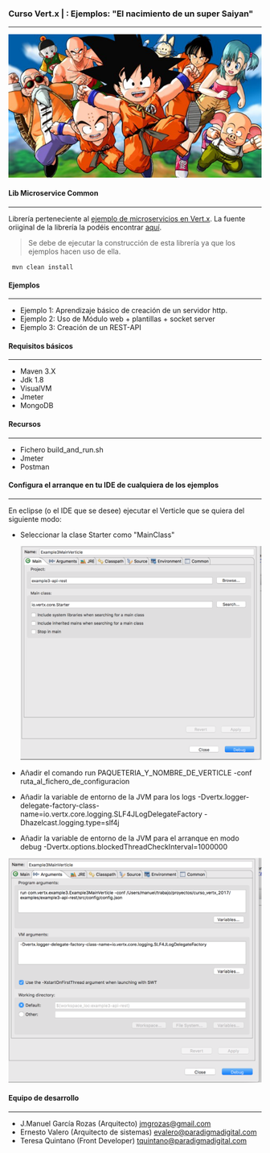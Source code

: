 ### Curso Vert.x | : Ejemplos: "El nacimiento de un super Saiyan"
--------

![](image/foto_1.jpg)

#### Lib Microservice Common
--------

Librería perteneciente al [ejemplo de microservicios en Vert.x](https://github.com/paradigmadigital/curso-vertx-libs). La fuente oriiginal de la librería la podéis encontrar [aquí](http://www.sczyh30.com/vertx-blueprint-microservice/index.html#blueprint-common-module).

>Se debe de ejecutar la construcción de esta librería ya que los ejemplos hacen uso de ella.

```
 mvn clean install 
```


#### Ejemplos
--------

- Ejemplo 1: Aprendizaje básico de creación de un servidor http.
- Ejemplo 2: Uso de Módulo web + plantillas + socket server
- Ejemplo 3: Creación de un REST-API

  
####  Requisitos básicos
--------

- Maven 3.X
- Jdk 1.8
- VisualVM
- Jmeter
- MongoDB

####  Recursos
--------

- Fichero build_and_run.sh
- Jmeter
- Postman

   
####  Configura el arranque en tu IDE de cualquiera de los ejemplos
--------

En eclipse (o el IDE que se desee) ejecutar el Verticle que se quiera del siguiente modo:

 - Seleccionar la clase Starter como "MainClass"
 
 	![Configuración local](image/config1.png)
 
 	
 - Añadir el comando run PAQUETERIA_Y_NOMBRE_DE_VERTICLE -conf ruta_al_fichero_de_configuracion 	 
 - Añadir la variable de entorno de la JVM para los logs  -Dvertx.logger-delegate-factory-class-name=io.vertx.core.logging.SLF4JLogDelegateFactory -Dhazelcast.logging.type=slf4j 
 - Añadir la variable de entorno de la JVM para el arranque en modo debug  -Dvertx.options.blockedThreadCheckInterval=1000000 

	
![Configuración local](image/config2.png)
   
   
#### Equipo de desarrollo 
--------

 - J.Manuel García Rozas (Arquitecto) jmgrozas@gmail.com 
 - Ernesto Valero (Arquitecto de sistemas) evalero@paradigmadigital.com
 - Teresa Quintano (Front Developer) tquintano@paradigmadigital.com
   
   
   
   
   
   